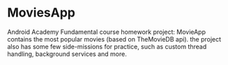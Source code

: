# MoviesApp

Android Academy Fundamental course homework project: MovieApp contains the most popular movies (based on TheMovieDB api).
the project also has some few side-missions for practice, such as custom thread handling, background services and more.
